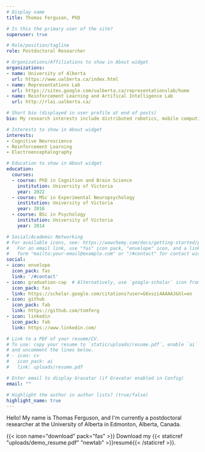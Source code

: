 ```yaml
---
# Display name
title: Thomas Ferguson, PhD

# Is this the primary user of the site?
superuser: true

# Role/position/tagline
role: Postdoctoral Researcher

# Organizations/Affiliations to show in About widget
organizations:
- name: University of Alberta
  url: https://www.ualberta.ca/index.html
- name: Representations Lab
  url: https://sites.google.com/ualberta.ca/representationslab/home
- name: Reinforcement Learning and Artifical Intelligence Lab
  url: http://rlai.ualberta.ca/

# Short bio (displayed in user profile at end of posts)
bio: My research interests include distributed robotics, mobile computing and programmable matter.

# Interests to show in About widget
interests:
- Cognitive Neuroscience
- Reinforcement Learning
- Electroencephalography

# Education to show in About widget
education:
  courses:
  - course: PhD in Cognition and Brain Science
    institution: University of Victoria
    year: 2022
  - course: MSc in Experimental Neuropsychology
    institution: University of Victoria
    year: 2016
  - course: BSc in Psychology
    institution: University of Victoria
    year: 2014

# Social/Academic Networking
# For available icons, see: https://wowchemy.com/docs/getting-started/page-builder/#icons
#   For an email link, use "fas" icon pack, "envelope" icon, and a link in the
#   form "mailto:your-email@example.com" or "/#contact" for contact widget.
social:
- icon: envelope
  icon_pack: fas
  link: '/#contact'
- icon: graduation-cap  # Alternatively, use `google-scholar` icon from `ai` icon pack
  icon_pack: fas
  link: https://scholar.google.com/citations?user=G6xszi4AAAAJ&hl=en
- icon: github
  icon_pack: fab
  link: https://github.com/tomferg
- icon: linkedin
  icon_pack: fab
  link: https://www.linkedin.com/

# Link to a PDF of your resume/CV.
# To use: copy your resume to `static/uploads/resume.pdf`, enable `ai` icons in `params.toml`, 
# and uncomment the lines below.
# - icon: cv
#   icon_pack: ai
#   link: uploads/resume.pdf

# Enter email to display Gravatar (if Gravatar enabled in Config)
email: ""

# Highlight the author in author lists? (true/false)
highlight_name: true
---
```


Hello! My name is Thomas Ferguson, and I'm currently a postdoctoral researcher at the University of Alberta in Edmonton, Alberta, Canada.


{{< icon name="download" pack="fas" >}} Download my {{< staticref "uploads/demo_resume.pdf" "newtab" >}}resumé{{< /staticref >}}.
